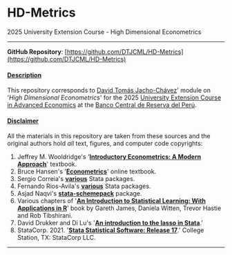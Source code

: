 # HD-Metrics
 2025 University Extension Course - High Dimensional Econometrics
___

**GitHub Repository**: [https://github.com/DTJCML/HD-Metrics](https://github.com/DTJCML/HD-Metrics)

#### <ins>Description</ins>
This repository corresponds to [David Tomás Jacho-Chávez](https://www.davidjachochavez.org)' module on '*High Dimensional Econometrics*' for the 2025 [University Extension Course in Advanced Economics](https://www.bcrp.gob.pe/cursosbcrp/curso-de-economia-avanzada-2025.html) at the [Banco Central de Reserva del Perú](https://www.bcrp.gob.pe/).


#### <ins>Disclaimer</ins>
All the materials in this repository are taken from these sources and the original authors hold _all_ text, figures, and computer code copyrights:

1. Jeffrey M. Wooldridge's '**[Introductory Econometrics: A Modern Approach](https://economics.ut.ac.ir/documents/3030266/14100645/Jeffrey_M._Wooldridge_Introductory_Econometrics_A_Modern_Approach__2012.pdf)**' textbook.
2. Bruce Hansen's '**[Econometrics](https://www.ssc.wisc.edu/~bhansen/econometrics/)**' online textbook.
3. Sergio Correia's **[various](https://scorreia.com/software/)** Stata packages.
4. Fernando Rios-Avila's **[various](https://github.com/friosavila/stpackages)** Stata packages.
5. Asjad Naqvi's **[stata-schemepack](https://asjadnaqvi.github.io/stata-schemepack/)** package.
6. Various chapters of '**[An Introduction to Statistical Learning: With Applications in R](https://github.com/tpn/pdfs/blob/master/An%20Introduction%20To%20Statistical%20Learning%20with%20Applications%20in%20R%20(ISLR%20Seventh%20Printing).pdf)**' book by Gareth James, Daniela Witten, Trevor Hastie and Rob Tibshirani.
7. David Drukker and Di Lu's '**[An introduction to the lasso in Stata](https://blog.stata.com/2019/09/09/an-introduction-to-the-lasso-in-stata/)**.'
8. StataCorp. 2021. '**[Stata Statistical Software: Release 17](https://www.stata.com/manuals/u.pdf)**.' College Station, TX: StataCorp LLC.

___